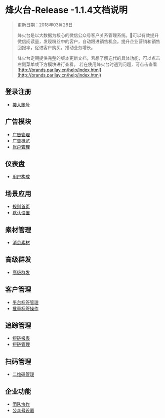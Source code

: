 # 烽火台-Release -1.1.4文档说明

> 更新日期：2018年03月28日
>
> 烽火台是以大数据为核心的微信公众号客户关系管理系统。可以有效提升微信阅读量，发现粉丝中的客户，自动跟进销售机会。提升企业营销和销售回报率，促进客户购买，推动业务增长。
>
> 烽火台定期提供完整的版本更新文档，若想了解迭代的具体功能，可以点击左侧菜单或下方模块进行查看。
> 若在使用烽火台时遇到问题，可点击查看[http://brands.parllay.cn/help/index.html](http://brands.parllay.cn/help/index.html)

## 登录注册

* [接入账号](deng-lu-zhu-ce/jie-ru-zhang-hao.md)

## 广告模块

* [广告管理](guang-gao-mo-kuai/guang-gao-guan-li.md)
* [广告概览](guang-gao-mo-kuai/guang-gao-gai-lan.md)
* [账户管理](guang-gao-mo-kuai/zhang-hu-guan-li.md)

## 仪表盘

* [用户构成](yi-biao-pan/yong-hu-gou-cheng.md)

## 场景应用

* [规则首页](chang-jing-ying-yong/gui-ze-shou-ye.md)
* [默认设置](chang-jing-ying-yong/mo-ren-gui-ze.md)

## 素材管理

* [消息素材](su-cai-guan-li/xiao-xi-su-cai.md)

## 高级群发

* [高级群发](gao-ji-qun-fa/gao-ji-qun-fa.md)

## 客户管理

* [平台标签管理](ke-hu-guan-li/ping-tai-biao-qian-guan-li.md)
* [批量标签操作](ke-hu-guan-li/pi-liang-dao-ru-er-wei-ma.md)

## 追踪管理

* [短链报表](zhui-zong-guan-li/duan-lian-bao-biao.md)
* [短链管理](zhui-zong-guan-li/duan-lian-guan-li.md)

## 扫码管理

* [二维码管理](sao-ma-guan-li/er-wei-ma-guan-li.md)

## 企业功能

* [团队协作](qi-ye-gong-neng/tuan-dui-xie-zuo.md)
* [公众号设置](qi-ye-gong-neng/gong-zhong-hao-she-zhi.md)





